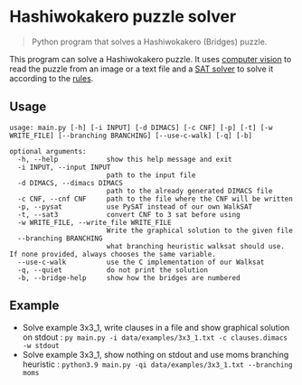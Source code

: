 # Hashiwokakero puzzle solver
> Python program that solves a Hashiwokakero (Bridges) puzzle.

This program can solve a Hashiwokakero puzzle. It uses [computer vision](vision.py) to read the puzzle from an image or a text file and a [SAT solver](solver.py) to solve it according to the [rules](rules.py).

## Usage
```
usage: main.py [-h] [-i INPUT] [-d DIMACS] [-c CNF] [-p] [-t] [-w WRITE_FILE] [--branching BRANCHING] [--use-c-walk] [-q] [-b]

optional arguments:
  -h, --help            show this help message and exit
  -i INPUT, --input INPUT
                        path to the input file
  -d DIMACS, --dimacs DIMACS
                        path to the already generated DIMACS file
  -c CNF, --cnf CNF     path to the file where the CNF will be written
  -p, --pysat           use PySAT instead of our own WalkSAT
  -t, --sat3            convert CNF to 3 sat before using
  -w WRITE_FILE, --write_file WRITE_FILE
                        Write the graphical solution to the given file
  --branching BRANCHING
                        what branching heuristic walksat should use. If none provided, always chooses the same variable.
  --use-c-walk          use the C implementation of our Walksat
  -q, --quiet           do not print the solution
  -b, --bridge-help     show how the bridges are numbered
```

## Example
- Solve example 3x3_1, write clauses in a file and show graphical solution on stdout : `py main.py -i data/examples/3x3_1.txt -c clauses.dimacs -w stdout`
- Solve example 3x3_1, show nothing on stdout and use moms branching heuristic : `python3.9 main.py -qi data/examples/3x3_1.txt --branching moms`